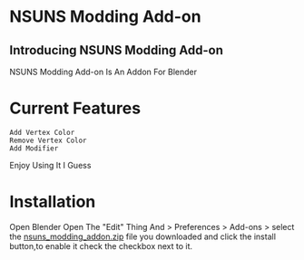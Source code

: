 # NSUNS Modding Add-on

## Introducing NSUNS Modding Add-on

NSUNS Modding Add-on Is An Addon For Blender

# Current Features
```
Add Vertex Color
Remove Vertex Color
Add Modifier
```

Enjoy Using It I Guess

# Installation

Open Blender Open The "Edit" Thing And > Preferences > Add-ons > select the [nsuns_modding_addon.zip](https://github.com/ClaviluxTheModder/NSUNS-Modding-Add-on/releases/tag/v0.0.4) file you downloaded and click the install button,to enable it check the checkbox next to it.
